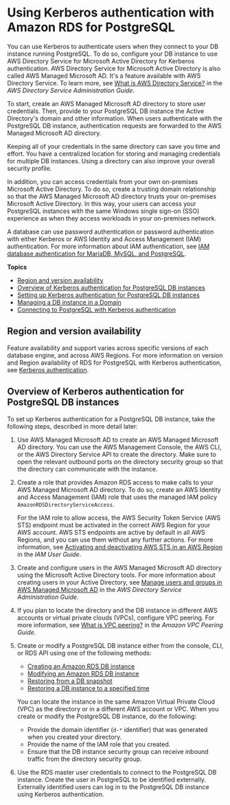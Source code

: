 # Using Kerberos authentication with Amazon RDS for PostgreSQL<a name="postgresql-kerberos"></a>

You can use Kerberos to authenticate users when they connect to your DB instance running PostgreSQL\. To do so, configure your DB instance to use AWS Directory Service for Microsoft Active Directory for Kerberos authentication\. AWS Directory Service for Microsoft Active Directory is also called AWS Managed Microsoft AD\. It's a feature available with AWS Directory Service\. To learn more, see [What is AWS Directory Service?](https://docs.aws.amazon.com/directoryservice/latest/admin-guide/what_is.html) in the *AWS Directory Service Administration Guide*\.

To start, create an AWS Managed Microsoft AD directory to store user credentials\. Then, provide to your PostgreSQL DB instance the Active Directory's domain and other information\. When users authenticate with the PostgreSQL DB instance, authentication requests are forwarded to the AWS Managed Microsoft AD directory\. 

Keeping all of your credentials in the same directory can save you time and effort\. You have a centralized location for storing and managing credentials for multiple DB instances\. Using a directory can also improve your overall security profile\.

In addition, you can access credentials from your own on\-premises Microsoft Active Directory\. To do so, create a trusting domain relationship so that the AWS Managed Microsoft AD directory trusts your on\-premises Microsoft Active Directory\. In this way, your users can access your PostgreSQL instances with the same Windows single sign\-on \(SSO\) experience as when they access workloads in your on\-premises network\.

A database can use password authentication or password authentication with either Kerberos or AWS Identity and Access Management \(IAM\) authentication\. For more information about IAM authentication, see [IAM database authentication for MariaDB, MySQL, and PostgreSQL](UsingWithRDS.IAMDBAuth.md)\. 

**Topics**
+ [Region and version availability](#postgresql-kerberos.RegionVersionAvailability)
+ [Overview of Kerberos authentication for PostgreSQL DB instances](#postgresql-kerberos-overview)
+ [Setting up Kerberos authentication for PostgreSQL DB instances](postgresql-kerberos-setting-up.md)
+ [Managing a DB instance in a Domain](postgresql-kerberos-managing.md)
+ [Connecting to PostgreSQL with Kerberos authentication](postgresql-kerberos-connecting.md)

## Region and version availability<a name="postgresql-kerberos.RegionVersionAvailability"></a>

Feature availability and support varies across specific versions of each database engine, and across AWS Regions\. For more information on version and Region availability of RDS for PostgreSQL with Kerberos authentication, see [Kerberos authentication](Concepts.RDS_Fea_Regions_DB-eng.Feature.KerberosAuthentication.md)\.

## Overview of Kerberos authentication for PostgreSQL DB instances<a name="postgresql-kerberos-overview"></a>

To set up Kerberos authentication for a PostgreSQL DB instance, take the following steps, described in more detail later:

1. Use AWS Managed Microsoft AD to create an AWS Managed Microsoft AD directory\. You can use the AWS Management Console, the AWS CLI, or the AWS Directory Service API to create the directory\. Make sure to open the relevant outbound ports on the directory security group so that the directory can communicate with the instance\.

1. Create a role that provides Amazon RDS access to make calls to your AWS Managed Microsoft AD directory\. To do so, create an AWS Identity and Access Management \(IAM\) role that uses the managed IAM policy `AmazonRDSDirectoryServiceAccess`\. 

   For the IAM role to allow access, the AWS Security Token Service \(AWS STS\) endpoint must be activated in the correct AWS Region for your AWS account\. AWS STS endpoints are active by default in all AWS Regions, and you can use them without any further actions\. For more information, see [Activating and deactivating AWS STS in an AWS Region](https://docs.aws.amazon.com/IAM/latest/UserGuide/id_credentials_temp_enable-regions.html#sts-regions-activate-deactivate) in the *IAM User Guide*\.

1. Create and configure users in the AWS Managed Microsoft AD directory using the Microsoft Active Directory tools\. For more information about creating users in your Active Directory, see [Manage users and groups in AWS Managed Microsoft AD](https://docs.aws.amazon.com/directoryservice/latest/admin-guide/ms_ad_manage_users_groups.html) in the *AWS Directory Service Administration Guide*\.

1. If you plan to locate the directory and the DB instance in different AWS accounts or virtual private clouds \(VPCs\), configure VPC peering\. For more information, see [What is VPC peering?](https://docs.aws.amazon.com/vpc/latest/peering/Welcome.html) in the *Amazon VPC Peering Guide*\.

1. Create or modify a PostgreSQL DB instance either from the console, CLI, or RDS API using one of the following methods:
   + [Creating an Amazon RDS DB instance](USER_CreateDBInstance.md) 
   + [Modifying an Amazon RDS DB instance](Overview.DBInstance.Modifying.md) 
   + [Restoring from a DB snapshot](USER_RestoreFromSnapshot.md)
   + [Restoring a DB instance to a specified time](USER_PIT.md)

   You can locate the instance in the same Amazon Virtual Private Cloud \(VPC\) as the directory or in a different AWS account or VPC\. When you create or modify the PostgreSQL DB instance, do the following:
   + Provide the domain identifier \(`d-*` identifier\) that was generated when you created your directory\.
   + Provide the name of the IAM role that you created\.
   + Ensure that the DB instance security group can receive inbound traffic from the directory security group\.

1. Use the RDS master user credentials to connect to the PostgreSQL DB instance\. Create the user in PostgreSQL to be identified externally\. Externally identified users can log in to the PostgreSQL DB instance using Kerberos authentication\.